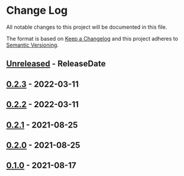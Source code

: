 # Change Log
All notable changes to this project will be documented in this file.

The format is based on [Keep a Changelog](http://keepachangelog.com/)
and this project adheres to [Semantic Versioning](http://semver.org/).

<!-- next-header -->
## [Unreleased] - ReleaseDate

## [0.2.3] - 2022-03-11

## [0.2.2] - 2022-03-11

## [0.2.1] - 2021-08-25

## [0.2.0] - 2021-08-25

## [0.1.0] - 2021-08-17

<!-- next-url -->
[Unreleased]: https://github.com/gitext-rs/git-fixture/compare/v0.2.3...HEAD
[0.2.3]: https://github.com/gitext-rs/git-fixture/compare/v0.2.2...v0.2.3
[0.2.2]: https://github.com/gitext-rs/git-fixture/compare/v0.2.1...v0.2.2
[0.2.1]: https://github.com/gitext-rs/git-fixture/compare/v0.2.0...v0.2.1
[0.2.0]: https://github.com/gitext-rs/git-fixture/compare/v0.1.0...v0.2.0
[0.1.0]: https://github.com/gitext-rs/git-fixture/compare/d31f282831975fe7ddcbaed7153a949edae49809...v0.1.0
